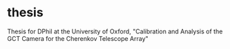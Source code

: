 # thesis
Thesis for DPhil at the University of Oxford, "Calibration and Analysis of the GCT Camera for the Cherenkov Telescope Array"
